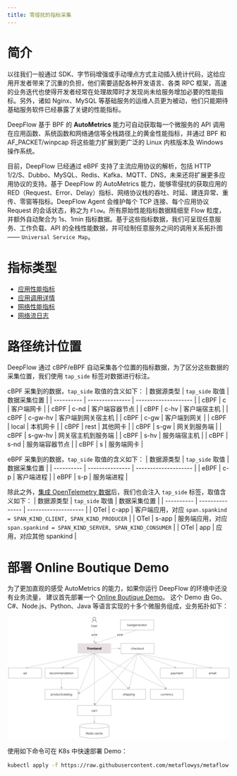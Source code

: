 ```yaml
---
title: 零侵扰的指标采集
---
```


# 简介

以往我们一般通过 SDK、字节码增强或手动埋点方式主动插入统计代码，这给应用开发者带来了沉重的负担，他们需要适配各种开发语言、各类 RPC 框架，高速的业务迭代也使得开发者经常在处理故障时才发现尚未给服务增加必要的性能指标。另外，诸如 Nginx、MySQL 等基础服务的运维人员更为被动，他们只能期待基础服务软件已经暴露了关键的性能指标。

DeepFlow 基于 BPF 的 **AutoMetrics** 能力可自动获取每一个微服务的 API 调用在应用函数、系统函数和网络通信等全栈路径上的黄金性能指标，并通过 BPF 和 AF\_PACKET/winpcap 将这些能力扩展到更广泛的 Linux 内核版本及 Windows 操作系统。

目前，DeepFlow 已经通过 eBPF 支持了主流应用协议的解析，包括 HTTP 1/2/S、Dubbo、MySQL、Redis、Kafka、MQTT、DNS，未来还将扩展更多应用协议的支持。基于 DeepFlow 的 AutoMetrics 能力，能够零侵扰的获取应用的 RED（Request、Error、Delay）指标、网络协议栈的吞吐、时延、建连异常、重传、零窗等指标。DeepFlow Agent 会维护每个 TCP 连接、每个应用协议 Request 的会话状态，称之为 `Flow`。所有原始性能指标数据精细至 Flow 粒度，并额外自动聚合为 1s、1min 指标数据。基于这些指标数据，我们可呈现任意服务、工作负载、API 的全栈性能数据，并可绘制任意服务之间的调用关系拓扑图 —— `Universal Service Map`。

# 指标类型

- [应用性能指标](./application-metrics/)
- [应用调用详情](./request-log/)
- [网络性能指标](./network-metrics/)
- [网络流日志](./flow-log/)

# 路径统计位置

DeepFlow 通过 cBPF/eBPF 自动采集各个位置的指标数据，为了区分这些数据的采集位置，我们使用 `tap_side` 标签对数据进行标注。

cBPF 采集到的数据，`tap_side` 取值的含义如下：
| 数据源类型 | `tap_side` 取值 | 数据采集位置         |
| ---------- | --------------- | -------------------- |
| cBPF       | c               | 客户端网卡           |
| cBPF       | c-nd            | 客户端容器节点       |
| cBPF       | c-hv            | 客户端宿主机         |
| cBPF       | c-gw-hv         | 客户端到网关宿主机   |
| cBPF       | c-gw            | 客户端到网关         |
| cBPF       | local           | 本机网卡             |
| cBPF       | rest            | 其他网卡             |
| cBPF       | s-gw            | 网关到服务端         |
| cBPF       | s-gw-hv         | 网关宿主机到服务端   |
| cBPF       | s-hv            | 服务端宿主机         |
| cBPF       | s-nd            | 服务端容器节点       |
| cBPF       | s               | 服务端网卡           |

eBPF 采集到的数据，`tap_side` 取值的含义如下：
| 数据源类型 | `tap_side` 取值 | 数据采集位置         |
| ---------- | --------------- | -------------------- |
| eBPF       | c-p             | 客户端进程           |
| eBPF       | s-p             | 服务端进程           |

除此之外，[集成 OpenTelemetry 数据](../agent-integration/tracing/opentelemetry/)后，我们也会注入 `tap_side` 标签，取值含义如下：
| 数据源类型 | `tap_side` 取值 | 数据采集位置         |
| ---------- | --------------- | -------------------- |
| OTel       | c-app           | 客户端应用，对应 `span.spankind = SPAN_KIND_CLIENT, SPAN_KIND_PRODUCER` |
| OTel       | s-app           | 服务端应用，对应 `span.spankind = SPAN_KIND_SERVER, SPAN_KIND_CONSUMER` |
| OTel       | app             | 应用，对应其他 spankind |

# 部署 Online Boutique Demo

为了更加直观的感受 AutoMetrics 的能力，如果你运行 DeepFlow 的环境中还没有业务流量，
建议首先部署一个 [Online Boutique Demo](https://github.com/GoogleCloudPlatform/microservices-demo)。
这个 Demo 由 Go、C#、Node.js、Python、Java 等语言实现的十多个微服务组成，业务拓扑如下：

![GCP Online Boutique Architecture](https://github.com/GoogleCloudPlatform/microservices-demo/blob/main/docs/img/architecture-diagram.png?raw=true)

使用如下命令可在 K8s 中快速部署 Demo：
```bash
kubectl apply -f https://raw.githubusercontent.com/metaflowys/metaflow-demo/main/GoogleCloudPlatform-microservices-demo/kubernetes-manifests.yaml
```
